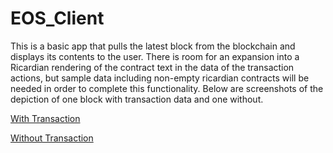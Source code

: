 # EOS_Client
This is a basic app that pulls the latest block from the blockchain and displays its contents to the user.  There is room for an expansion into a Ricardian rendering of the contract text in the data of the transaction actions, but sample data including non-empty ricardian contracts will be needed in order to complete this functionality.  Below are screenshots of the depiction of one block with transaction data and one without. 

[With Transaction](https://i.imgur.com/3pqmore.png)

[Without Transaction](https://i.imgur.com/sfQR7eT.png)
